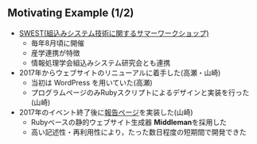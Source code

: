 ##  Motivating Example (1/2)

* [SWEST(組込みシステム技術に関するサマーワークショップ)](https://swest.toppers.jp)
  * 毎年8月頃に開催
  * 産学連携が特徴
  * 情報処理学会組込みシステム研究会とも連携
* 2017年からウェブサイトのリニューアルに着手した(高瀬・山崎)
  * 当初は WordPress を用いていた(高瀬)
  * プログラムページのみRubyスクリプトによるデザインと実装を行った(山崎)
* 2017年のイベント終了後に[報告ページ](https://swest.toppers.jp/SWEST19/program/)を実装した(山崎)
  * Rubyベースの静的ウェブサイト生成器 **Middleman**を採用した
  * 高い記述性・再利用性により，たった数日程度の短期間で開発できた
